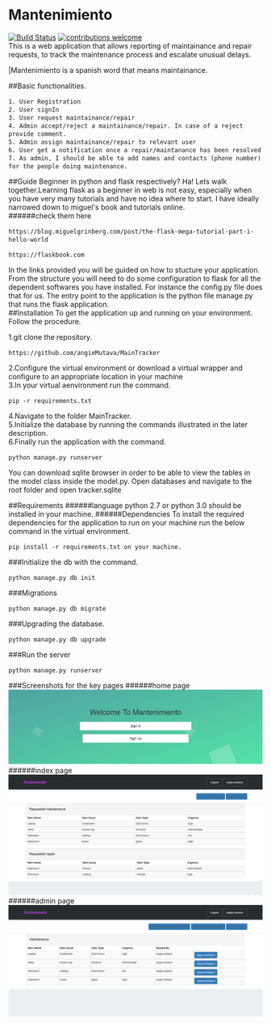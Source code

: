 # Mantenimiento
[![Build Status](https://travis-ci.org/{angieMutava}/{MainTracker}.png?branch=master)](https://travis-ci.org/{angieMutava}/{MainTracker})
[![contributions welcome](https://img.shields.io/badge/contributions-welcome-brightgreen.svg?style=flat)](https://github.com/dwyl/esta/issues)
<br/>
This is a web application that allows reporting of maintainance and repair requests, to track the maintenance process and escalate unusual delays.

  |Mantenimiento is a spanish word that means maintainance.

##Basic functionalities.
```
1. User Registration
2. User signIn
3. User request maintainance/repair
4. Admin accept/reject a maintainance/repair. In case of a reject provide comment.
5. Admin assign maintainance/repair to relevant user
6. User get a notification once a repair/maintanance has been resolved
7. As admin, I should be able to add names and contacts (phone number) for the people doing maintenance.
``` 
##Guide
Beginner in python and flask respectively? Ha! Lets walk together.Learning flask as a beginner in web is not easy, especially when you have very many tutorials and have no idea where to start. I have ideally narrowed down to miguel's book and tutorials online.<br/>
######check them here
```
https://blog.miguelgrinberg.com/post/the-flask-mega-tutorial-part-i-hello-world
```
```
https://flaskbook.com
```
In the links provided you will be guided on how to stucture your application. From the structure you will need to do some configuration to flask for all the dependent softwares you have installed. For instance the config.py file does that for us. The entry point to the application is the python file manage.py that runs the flask application.<br/>
##Installation
To get the application up and running on your environment. Follow the procedure.<br/>

1.git clone the repository.
```
https://github.com/angieMutava/MainTracker
```
2.Configure the virtual environment or download a virtual wrapper and configure to an appropriate location in your machine<br/>
3.In your virtual aenvironment run the command.
```
pip -r requirements.txt
```
4.Navigate to the folder MainTracker.<br/>
5.Initialize the database by running the commands illustrated in the later description.<br/>
6.Finally run the application with the command.
```
python manage.py runserver
```

You can download sqlite browser in order to be able to view the tables in the model class inside the model.py.
Open databases and navigate to the root folder and open tracker.sqlite
<br/>






##Requirements
######language
python 2.7 or python 3.0 should be installed in your machine.
######Dependencies
To install the required dependencies for the application to run on your machine run the below command in the virtual environment.
```
pip install -r requirements.txt on your machine.
```
###Initialize the db with the command.
```
python manage.py db init

```
###Migrations
```
python manage.py db migrate
```
###Upgrading the database.
```
python manage.py db upgrade
```
###Run the server
```
python manage.py runserver
```
###Screenshots for the key pages
######home page
![alt](https://github.com/angieMutava/MainTracker/blob/master/screenshots/home.PNG "home")
######index page
![alt](https://github.com/angieMutava/MainTracker/blob/master/screenshots/index.PNG "index")
######admin page
![alt](https://github.com/angieMutava/MainTracker/blob/master/screenshots/admin.PNG "admin")